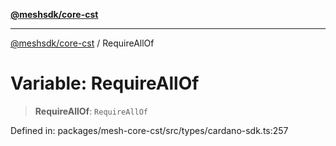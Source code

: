 [**@meshsdk/core-cst**](../README.md)

***

[@meshsdk/core-cst](../globals.md) / RequireAllOf

# Variable: RequireAllOf

> **RequireAllOf**: `RequireAllOf`

Defined in: packages/mesh-core-cst/src/types/cardano-sdk.ts:257
